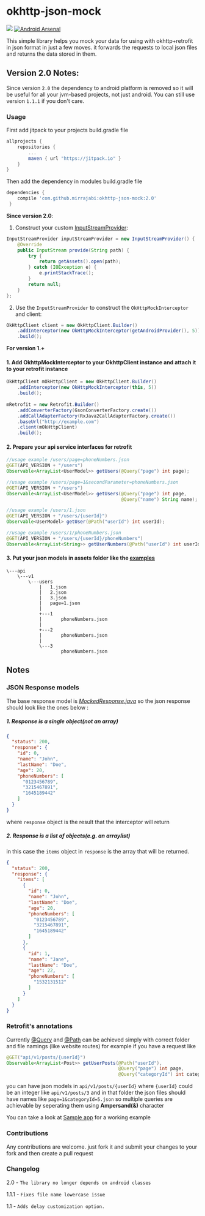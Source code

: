 # okhttp-json-mock
[![](https://jitpack.io/v/mirrajabi/okhttp-json-mock.svg?style=flat-square)](https://jitpack.io/#mirrajabi/okhttp-json-mock)
[![Android Arsenal](https://img.shields.io/badge/Android%20Arsenal-Okhttp%20Json%20Mock-brightgreen.svg?style=flat)](https://android-arsenal.com/details/1/5239)

This simple library helps you mock your data for using with okhttp+retrofit in json format in just a few moves.
it forwards the requests to local json files and returns the data stored in them.

## Version 2.0 Notes:
Since version `2.0` the dependency to android platform is removed so it will be useful for all your jvm-based projects, not just android. You can still use version `1.1.1` if you don't care.

### Usage
First add jitpack to your projects build.gradle file
```groovy
allprojects {
   	repositories {
   		...
   		maven { url "https://jitpack.io" }
   	}
}
```
Then add the dependency in modules build.gradle file
```groovy
dependencies {
    compile 'com.github.mirrajabi:okhttp-json-mock:2.0'
 }
```
**Since version 2.0**:
1. Construct your custom [InputStreamProvider](https://github.com/mirrajabi/okhttp-json-mock/blob/master/okhttpjsonmock/src/main/java/ir/mirrajabi/okhttpjsonmock/providers/InputStreamProvider.java):

```java
InputStreamProvider inputStreamProvider = new InputStreamProvider() {
    @Override
    public InputStream provide(String path) {
        try {
            return getAssets().open(path);
        } catch (IOException e) {
            e.printStackTrace();
        }
        return null;
    }
};
```

2. Use the `InputStreamProvider` to construct the `OkHttpMockInterceptor` and client:
```java
OkHttpClient client = new OkHttpClient.Builder()
    .addInterceptor(new OkHttpMockInterceptor(getAndroidProvider(), 5))
    .build();
```

**For version 1.+**
#### 1. Add OkhttpMockInterceptor to your OkhttpClient instance and attach it to your retrofit instance
```java
OkHttpClient mOkHttpClient = new OkHttpClient.Builder()
    .addInterceptor(new OkHttpMockInterceptor(this, 5))
    .build();
    
mRetrofit = new Retrofit.Builder()
    .addConverterFactory(GsonConverterFactory.create())
    .addCallAdapterFactory(RxJava2CallAdapterFactory.create())
    .baseUrl("http://example.com")
    .client(mOkHttpClient)
    .build();
```

#### 2. Prepare your api service interfaces for retrofit []()
```java
//usage example /users/page=phoneNumbers.json
@GET(API_VERSION + "/users")
Observable<ArrayList<UserModel>> getUsers(@Query("page") int page);

//usage example /users/page=1&secondParameter=phoneNumbers.json
@GET(API_VERSION + "/users")
Observable<ArrayList<UserModel>> getUsers(@Query("page") int page,
                                          @Query("name") String name);

//usage example /users/1.json
@GET(API_VERSION + "/users/{userId}")
Observable<UserModel> getUser(@Path("userId") int userId);

//usage example /users/1/phoneNumbers.json
@GET(API_VERSION + "/users/{userId}/phoneNumbers")
Observable<ArrayList<String>> getUserNumbers(@Path("userId") int userId);
```
#### 3. Put your json models in assets folder like the [examples](https://github.com/mirrajabi/okhttp-json-mock/tree/master/app/src/main/assets)
```
\---api
    \---v1
        \---users
            |   1.json
            |   2.json
            |   3.json
            |   page=1.json
            |
            +---1
            |       phoneNumbers.json
            |
            +---2
            |       phoneNumbers.json
            |
            \---3
                    phoneNumbers.json
```
## Notes
### JSON Response models
The base response model is [_MockedResponse.java_](https://github.com/mirrajabi/okhttp-json-mock/blob/master/okhttpjsonmock/src/main/java/ir/mirrajabi/okhttpjsonmock/models/MockedResponse.java)
so the json response should look like the ones below :
##### 1. Response is a single object(not an array)
```json
{
  "status": 200,
  "response": {
    "id": 0,
    "name": "John",
    "lastName": "Doe",
    "age": 20,
    "phoneNumbers": [
      "0123456789",
      "3215467891",
      "1645189442"
    ]
  }
}
```
where `response` object is the result that the interceptor will return

##### 2. Response is a list of objects(e.g. an arraylist)
in this case the `items` object in `response` is the array that will be returned.
```json
{
  "status": 200,
  "response": {
    "items": [
      {
        "id": 0,
        "name": "John",
        "lastName": "Doe",
        "age": 20,
        "phoneNumbers": [
          "0123456789",
          "3215467891",
          "1645189442"
        ]
      },
      {
        "id": 1,
        "name": "Jane",
        "lastName": "Doe",
        "age": 22,
        "phoneNumbers": [
          "1532131512"
        ]
      }
    ]
  }
}
```
### Retrofit's annotations
Currently [@Query](https://square.github.io/retrofit/2.x/retrofit/retrofit2/http/Query.html) and [@Path](https://square.github.io/retrofit/2.x/retrofit/retrofit2/http/Path.html) can be achieved simply with correct folder and file namings (like website routes)
for example if you have a request like
```java
@GET("api/v1/posts/{userId}")
Observable<ArrayList<Post>> getUserPosts(@Path("userId"),
                                         @Query("page") int page,
                                         @Query("categoryId") int categoryId);
```
you can have json models in `api/v1/posts/{userId}` where `{userId}` could be an integer like `api/v1/posts/3`
and in that folder the json files should have names like `page=1&categoryId=5.json`
so multiple queries are achievable by seperating them using **Ampersand(&)** character 

You can take a look at [Sample app](https://github.com/mirrajabi/okhttp-json-mock/tree/master/app) for a working example

### Contributions

Any contributions are welcome. 
just fork it and submit your changes to your fork and then create a pull request

### Changelog

2.0 - `The library no longer depends on android classes`

1.1.1 - `Fixes file name lowercase issue`

1.1 - `Adds delay customization option.`
